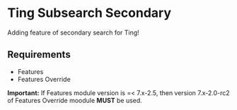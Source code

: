 # Ting Subsearch Secondary
Adding feature of secondary search for Ting!

## Requirements
- Features
- Features Override

**Important:** If Features module version is =< 7.x-2.5, then version 7.x-2.0-rc2 of Features Override moodule **MUST** be used.
